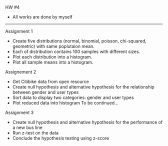 HW #4
- All works are done by myself
--------------------------------------------
Assignment 1
- Create five distributions (normal, binomial, poisson, chi-squared, geometric) with same poplutaion mean. 
- Each of distribution contains 100 samples with different sizes.
- Plot each distribution into a histogram.
- Plot all sample means into a histogram.

Assignement 2
- Get Citibike data from open resource
- Create null hypothesis and alternative hypothesis for the relationship between gender and user types
- Sort data to display two categories: gender and user types
- Plot reduced data into histogram
To be continued...

Assignment 3
- Create null hypothesis and alternative hypothesis for the performance of a new bus line
- Run z-test on the data
- Conclude the hypothesis testing using z-score
